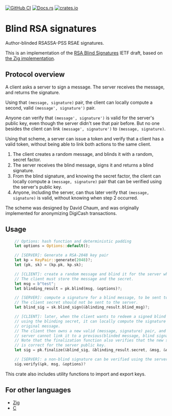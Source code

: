 [![GitHub CI](https://github.com/jedisct1/rust-blind-rsa-signatures/actions/workflows/ci.yml/badge.svg)](https://github.com/jedisct1/rust-blind-rsa-signatures/actions)
[![Docs.rs](https://docs.rs/blind-rsa-signatures/badge.svg)](https://docs.rs/blind-rsa-signatures/)
[![crates.io](https://img.shields.io/crates/v/blind-rsa-signatures.svg)](https://crates.io/crates/blind-rsa-signatures)

# Blind RSA signatures

Author-blinded RSASSA-PSS RSAE signatures.

This is an implementation of the [RSA Blind Signatures](https://tools.ietf.org/html/draft-irtf-cfrg-rsa-blind-signatures) IETF draft, based on [the Zig implementation](https://github.com/jedisct1/zig-rsa-blind-signatures).

## Protocol overview

A client asks a server to sign a message. The server receives the message, and returns the signature.

Using that `(message, signature)` pair, the client can locally compute a second, valid `(message', signature')` pair.

Anyone can verify that `(message', signature')` is valid for the server's public key, even though the server didn't see that pair before.
But no one besides the client can link `(message', signature')` to `(message, signature)`.

Using that scheme, a server can issue a token and verify that a client has a valid token, without being able to link both actions to the same client.

1. The client creates a random message, and blinds it with a random, secret factor.
2. The server receives the blind message, signs it and returns a blind signature.
3. From the blind signature, and knowing the secret factor, the client can locally compute a `(message, signature)` pair that can be verified using the server's public key.
4. Anyone, including the server, can thus later verify that `(message, signature)` is valid, without knowing when step 2 occurred.

The scheme was designed by David Chaum, and was originally implemented for anonymizing DigiCash transactions.

## Usage

```rust
    // Options: hash function and deterministic padding
    let options = Options::default();

    // [SERVER]: Generate a RSA-2048 key pair
    let kp = KeyPair::generate(2048)?;
    let (pk, sk) = (kp.pk, kp.sk);

    // [CLIENT]: create a random message and blind it for the server whose public key is `pk`.
    // The client must store the message and the secret.
    let msg = b"test";
    let blinding_result = pk.blind(msg, &options)?;

    // [SERVER]: compute a signature for a blind message, to be sent to the client.
    // The client secret should not be sent to the server.
    let blind_sig = sk.blind_sign(&blinding_result.blind_msg)?;

    // [CLIENT]: later, when the client wants to redeem a signed blind message,
    // using the blinding secret, it can locally compute the signature of the
    // original message.
    // The client then owns a new valid (message, signature) pair, and the
    // server cannot link it to a previous(blinded message, blind signature) pair.
    // Note that the finalization function also verifies that the new signature
    // is correct for the server public key.
    let sig = pk.finalize(&blind_sig, &blinding_result.secret, &msg, &options)?;

    // [SERVER]: a non-blind signature can be verified using the server's public key.
    sig.verify(&pk, msg, &options)?
```

This crate also includes utility functions to import and export keys.

## For other languages

* [Zig](https://github.com/jedisct1/zig-blind-rsa-signatures)
* [C](https://github.com/jedisct1/blind-rsa-signatures)
